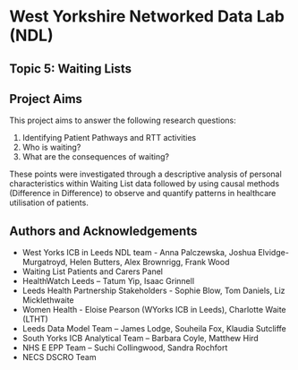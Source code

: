# West Yorkshire Networked Data Lab (NDL)
## Topic 5: Waiting Lists 

## Project Aims

This project aims to answer the following research questions:

1. Identifying Patient Pathways and RTT activities 
2. Who is waiting?  
3. What are the consequences of waiting? 

These points were investigated through a descriptive analysis of personal characteristics within Waiting List data followed by using causal methods (Difference in Difference) to observe and quantify patterns in healthcare utilisation of patients.

## Authors and Acknowledgements

* West Yorks ICB in Leeds NDL team -  Anna Palczewska, Joshua Elvidge-Murgatroyd, Helen Butters, Alex Brownrigg, Frank Wood
* Waiting List Patients and Carers Panel
* HealthWatch Leeds – Tatum Yip, Isaac Grinnell
* Leeds Health Partnership Stakeholders - Sophie Blow, Tom Daniels, Liz Micklethwaite
* Women Health - Eloise Pearson (WYorks ICB in Leeds), Charlotte Waite (LTHT)
* Leeds Data Model Team – James Lodge, Souheila Fox, Klaudia Sutcliffe
* South Yorks ICB Analytical Team – Barbara Coyle, Matthew Hird
* NHS E EPP Team – Suchi Collingwood, Sandra Rochfort
* NECS DSCRO Team